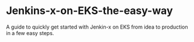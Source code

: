 # Jenkins-x-on-EKS-the-easy-way
A guide to quickly get started with Jenkin-x on EKS from idea to production in a few easy steps.
